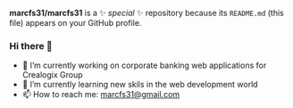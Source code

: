 **marcfs31/marcfs31** is a ✨ _special_ ✨ repository because its `README.md` (this file) appears on your GitHub profile.

### Hi there 👋

- 🔭 I’m currently working on corporate banking web applications for Crealogix Group
- 🌱 I’m currently learning new skils in the web development world
- 📫 How to reach me: marcfs31@gmail.com

